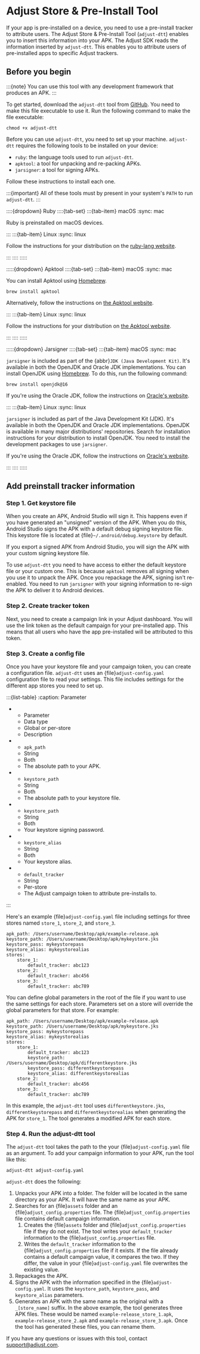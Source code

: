 # Adjust Store & Pre-Install Tool

If your app is pre-installed on a device, you need to use a pre-install tracker to attribute users. The Adjust Store & Pre-Install Tool (`adjust-dtt`) enables you to insert this information into your APK. The Adjust SDK reads the information inserted by `adjust-dtt`. This enables you to attribute users of pre-installed apps to specific Adjust trackers.

## Before you begin

:::{note}
You can use this tool with any development framework that produces an APK.
:::

To get started, download the `adjust-dtt` tool from [GitHub](https://github.com/adjust/android_sdk/blob/master/tools/adjust-dtt). You need to make this file executable to use it. Run the following command to make the file executable:

```{code-block} console
chmod +x adjust-dtt
```

Before you can use `adjust-dtt`, you need to set up your machine. `adjust-dtt` requires the following tools to be installed on your device:

* `ruby`: the language tools used to run `adjust-dtt`.
* `apktool`: a tool for unpacking and re-packing APKs.
* `jarsigner`: a tool for signing APKs.

Follow these instructions to install each one.

:::{important}
All of these tools must by present in your system's `PATH` to run `adjust-dtt`.
:::

::::{dropdown} Ruby
::::{tab-set}
:::{tab-item} macOS
:sync: mac

Ruby is preinstalled on macOS devices.

:::
:::{tab-item} Linux
:sync: linux

Follow the instructions for your distribution on the [ruby-lang website](https://www.ruby-lang.org/en/documentation/installation/).

:::
::::
:::::

:::::{dropdown} Apktool
::::{tab-set}
:::{tab-item} macOS
:sync: mac

You can install Apktool using [Homebrew](https://brew.sh/).

```{code-block} console
brew install apktool
```

Alternatively, follow the instructions on [the Apktool website](https://ibotpeaches.github.io/Apktool/install/).

:::
:::{tab-item} Linux
:sync: linux

Follow the instructions for your distribution on [the Apktool website](https://ibotpeaches.github.io/Apktool/install/).

:::
::::
:::::

:::::{dropdown} Jarsigner
::::{tab-set}
:::{tab-item} macOS
:sync: mac

`jarsigner` is included as part of the {abbr}`JDK (Java Development Kit)`. It's available in both the OpenJDK and Oracle JDK implementations. You can install OpenJDK using [Homebrew](https://brew.sh). To do this, run the following command:

```{code-block} console
brew install openjdk@16
```

If you're using the Oracle JDK, follow the instructions on [Oracle's website](https://docs.oracle.com/en/java/javase/16/install/installation-jdk-macos.html#GUID-E8A251B6-D9A9-4276-ABC8-CC0DAD62EA33).

:::
:::{tab-item} Linux
:sync: linux

`jarsigner` is included as part of the Java Development Kit (JDK). It's available in both the OpenJDK and Oracle JDK implementations. OpenJDK is available in many major distributions' repositories. Search for installation instructions for your distribution to install OpenJDK. You need to install the development packages to use `jarsigner`.

If you're using the Oracle JDK, follow the instructions on [Oracle's website](https://docs.oracle.com/en/java/javase/16/install/installation-jdk-linux-platforms.html#GUID-737A84E4-2EFF-4D38-8E60-3E29D1B884B8).

:::
::::
:::::

## Add preinstall tracker information

### Step 1. Get keystore file

When you create an APK, Android Studio will sign it. This happens even if you have generated an "unsigned" version of the APK. When you do this, Android Studio signs the APK with a default debug signing keystore file. This keystore file is located at {file}`~/.android/debug.keystore` by default.

If you export a signed APK from Android Studio, you will sign the APK with your custom signing keystore file.

To use `adjust-dtt` you need to have access to either the default keystore file or your custom one. This is because `apktool` removes all signing when you use it to unpack the APK. Once you repackage the APK, signing isn't re-enabled. You need to run `jarsigner` with your signing information to re-sign the APK to deliver it to Android devices.

### Step 2. Create tracker token

Next, you need to create a campaign link in your Adjust dashboard. You will use the link token as the default campaign for your pre-installed app. This means that all users who have the app pre-installed will be attributed to this token.

### Step 3. Create a config file

Once you have your keystore file and your campaign token, you can create a configuration file. `adjust-dtt` uses an {file}`adjust-config.yaml` configuration file to read your settings. This file includes settings for the different app stores you need to set up.

:::{list-table}
:caption: Parameter

* - Parameter
   - Data type
   - Global or per-store
   - Description
* - `apk_path`
   - String
   - Both
   - The absolute path to your APK.
* - `keystore_path`
   - String
   - Both
   - The absolute path to your keystore file.
* - `keystore_path`
   - String
   - Both
   - Your keystore signing password.
* - `keystore_alias`
   - String
   - Both
   - Your keystore alias.
* - `default_tracker`
   - String
   - Per-store
   - The Adjust campaign token to attribute pre-installs to.

:::

Here's an example {file}`adjust-config.yaml` file including settings for three stores named `store_1`,  `store_2`, and `store_3`.

```{code-block} yaml
apk_path: /Users/username/Desktop/apk/example-release.apk
keystore_path: /Users/username/Desktop/apk/mykeystore.jks
keystore_pass: mykeystorepass
keystore_alias: mykeystorealias
stores:
    store_1:
        default_tracker: abc123
    store_2:
        default_tracker: abc456
    store_3:
        default_tracker: abc789
```

You can define global parameters in the root of the file if you want to use the same settings for each store. Parameters set on a store will override the global parameters for that store. For example:

```{code-block} yaml
apk_path: /Users/username/Desktop/apk/example-release.apk
keystore_path: /Users/username/Desktop/apk/mykeystore.jks
keystore_pass: mykeystorepass
keystore_alias: mykeystorealias
stores:
    store_1:
        default_tracker: abc123
        keystore_path: /Users/username/Desktop/apk/differentkeystore.jks
        keystore_pass: differentkeystorepass
        keystore_alias: differentkeystorealias
    store_2:
        default_tracker: abc456
    store_3:
        default_tracker: abc789
```

In this example, the `adjust-dtt` tool uses `differentkeystore.jks`, `differentkeystorepass` and `differentkeystorealias` when generating the APK for `store_1`. The tool generates a modified APK for each store.

### Step 4. Run the adjust-dtt tool

The `adjust-dtt` tool takes the path to the your {file}`adjust-config.yaml` file as an argument. To add your campaign information to your APK, run the tool like this:

```{code-block} console
adjust-dtt adjust-config.yaml
```

`adjust-dtt` does the following:

1. Unpacks your APK into a folder. The folder will be located in the same directory as your APK. It will have the same name as your APK.
2. Searches for an {file}`assets` folder and an {file}`adjust_config.properties` file. The {file}`adjust_config.properties` file contains default campaign information.
   1. Creates the {file}`assets` folder and {file}`adjust_config.properties` file if they do not exist. The tool writes your `default_tracker` information to the {file}`adjust_config.properties` file.
   2. Writes the `default_tracker` information to the {file}`adjust_config.properties` file if it exists. If the file already contains a default campaign value, it compares the two. If they differ, the value in your {file}`adjust-config.yaml` file overwrites the existing value.
3. Repackages the APK.
4. Signs the APK with the information specified in the {file}`adjust-config.yaml`. It uses the `keystore_path`, `keystore_pass`, and `keystore_alias` parameters.
5. Generates an APK with the same name as the original with a `_[store_name]` suffix. In the above example, the tool generates three APK files. These would be named `example-release_store_1.apk`, `example-release_store_2.apk` and `example-release_store_3.apk`. Once the tool has generated these files, you can rename them.

If you have any questions or issues with this tool, contact <support@adjust.com>.
